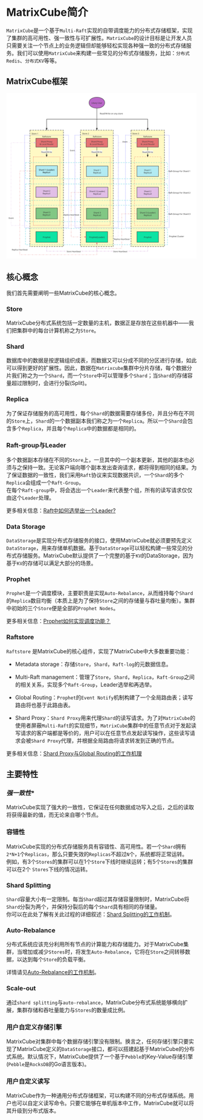 # **MatrixCube简介**

`MatrixCube`是一个基于`Multi-Raft`实现的自带调度能力的分布式存储框架，实现了集群的高可用性、强一致性与可扩展性。`MatrixCube`的设计目标是让开发人员只需要关注一个节点上的业务逻辑但却能够轻松实现各种强一致的分布式存储服务。我们可以使用`MatrixCube`来构建一些常见的分布式存储服务，比如：`分布式Redis`、`分布式KV`等等。

## **MatrixCube框架**

![MatrixCube](https://github.com/matrixorigin/artwork/blob/main/docs/overview/matrixcube-architecture.svg?raw=true) 

## **核心概念**

我们首先需要阐明一些MatrixCube的核心概念。

### **Store**

MatrixCube分布式系统包括一定数量的主机，数据正是存放在这些机器中——我们把集群中的每台计算机称之为`Store`。

### **Shard**

数据库中的数据是按逻辑组织成表，而数据又可以分成不同的分区进行存储，如此可以得到更好的扩展性。因此，数据在`Matrixcube`集群中分片存储，每个数据分片我们称之为一个`Shard`，而一个`Store`中可以管理多个`Shard`；当`Shard`的存储容量超过限制时，会进行分裂(Split)。

### **Replica**

为了保证存储服务的高可用性，每个`Shard`的数据需要存储多份，并且分布在不同的`Store`上，`Shard`的一个数据副本我们称之为一个`Replica`。所以一个`Shard`会包含多个`Replica`，并且每个`Replica`中的数据都是相同的。

### **Raft-group与Leader**

多个数据副本存储在不同的`Store`上，一旦其中的一个副本更新，其他的副本也必须与之保持一致。无论客户端向哪个副本发出查询请求，都将得到相同的结果。为了保证数据的一致性，我们采用`Raft`协议来实现数据共识，一个`Shard`的多个`Replica`会组成一个`Raft-Group`。   
在每个`Raft-group`中，将会选出一个`Leader`来代表整个组，所有的读写请求仅仅由这个`Leader`处理。  

更多相关信息：[Raft中如何选举出一个Leader?](https://raft.github.io/)

### **Data Storage**

`DataStorage`是实现分布式存储服务的接口，使用MatrixCube就必须要预先定义`DataStorage`，用来存储单机数据。基于`DataStorage`可以轻松构建一些常见的分布式存储服务。MatrixCube默认提供了一个完整的基于`KV`的DataStorage，因为基于`KV`的存储可以满足大部分的场景。

### **Prophet**

`Prophet`是一个调度模块，主要职责是实现`Auto-Rebalance`，从而维持每个`Shard`的`Replica`数目均衡（本质上是为了保持`Store`之间的存储量与吞吐量均衡）。集群中初始的三个`Store`便是全部的`Prophet Nodes`。  

更多相关信息：[Prophet如何实现调度功能？](matrixcube-auto-rebalance-scheduling.md)

### **Raftstore**

`Raftstore` 是MatrixCube的核心组件，实现了MatrixCube中大多数重要功能：

* Metadata storage：存储`Store`，`Shard`，`Raft-log`的元数据信息。

* Multi-Raft management：管理了`Store`，`Shard`，`Replica`，`Raft-Group`之间的相关关系，实现多个`Raft-Group`，Leader选举和再选举。

* Global Routing：`Prophet`的`Event Notify`机制构建了一个全局路由表；读写路由将也基于此路由表。

* Shard Proxy：`Shard Proxy`用来代理`Shard`的读写请求。为了对`MatrixCube`的使用者屏蔽`Multi-Raft`的实现细节，`MatrixCube`集群中的任意节点对于发起读写请求的客户端都是等价的，用户可以在任意节点发起读写操作，这些读写请求会被`Shard Proxy`代理，并根据全局路由将请求转发到正确的节点。

更多相关信息：[Shard Proxy与Global Routing的工作机理](matrixcube-proxy-routing.md)

## **主要特性**

### *强一致性** 

MatrixCube实现了强大的一致性，它保证在任何数据成功写入之后，之后的读取将获得最新的值，而无论来自哪个节点。

### **容错性**

MatrixCube实现的分布式存储服务具有容错性、高可用性。若一个`Shard`拥有`2*N+1`个`Replicas`，那么只要失效的`Replicas`不超过`N`个，系统都将正常运转。  
例如，有3个`Stores`的集群可以在1个`Store`下线时继续运转；有5个`Stores`的集群可以在2个 `Stores`下线的情况运转。

### **Shard Splitting**

`Shard`容量大小有一定限制。每当`Shard`超过其存储容量限制时，MatrixCube将`Shard`分裂为两个，并保持分裂后的每个`Shard`具有相同的存储量。  
你可以在此处了解有关此过程的详细叙述：[Shard Splitting的工作机制](matrixcube-shard-splitting.md)。

### **Auto-Rebalance**

分布式系统应该充分利用所有节点的计算能力和存储能力。对于MatrixCube集群，当增加或减少`Stores`时，将发生`Auto-Rebalance`，它将在`Store`之间转移数据，以达到每个`Store`的负载平衡。

详情请见[Auto-Rebalance的工作机制](matrixcube-auto-rebalance-scheduling.md)。

### **Scale-out**

通过`shard splitting`与`auto-rebalance`，MatrixCube分布式系统能够横向扩展，集群存储和吞吐量能力与`Stores`的数量成比例。

### **用户自定义存储引擎**

MatrixCube对集群中每个数据存储引擎没有限制。换言之，任何存储引擎只要实现了MatrixCube定义的`DataStorage`接口，都可以搭建起基于MatrixCube的分布式系统。默认情况下，MatrixCube提供了一个基于`Pebble`的Key-Value存储引擎(`Pebble`是`RocksDB`的Go语言版本)。

### **用户自定义读写**

MatrixCube作为一种通用分布式存储框架，可以构建不同的分布式存储系统。用户也可以自定义读写命令。只要它能够在单机版本中工作，MatrixCube就可以将其升级到分布式版本。
